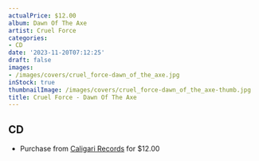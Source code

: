 ```yaml
---
actualPrice: $12.00
album: Dawn Of The Axe
artist: Cruel Force
categories:
- CD
date: '2023-11-20T07:12:25'
draft: false
images:
- /images/covers/cruel_force-dawn_of_the_axe.jpg
inStock: true
thumbnailImage: /images/covers/cruel_force-dawn_of_the_axe-thumb.jpg
title: Cruel Force - Dawn Of The Axe
---
```


## CD
* Purchase from [Caligari Records](https://caligarirecords.storenvy.com/products/36679258-cruel-force-dawn-of-the-axe-cd) for $12.00
